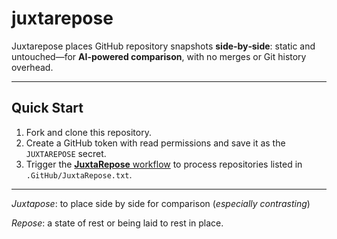 # juxtarepose

Juxtarepose places GitHub repository snapshots **side‑by‑side**: static and untouched—for **AI-powered comparison**, with no merges or Git history overhead.

---

## Quick Start

1. Fork and clone this repository.
2. Create a GitHub token with read permissions and save it as the `JUXTAREPOSE` secret.
3. Trigger the [**JuxtaRepose** workflow](.github/workflows/JuxtaRepose.yml) to process repositories listed in `.GitHub/JuxtaRepose.txt`.

---

*Juxtapose*: to place side by side for comparison (*especially contrasting*)

*Repose*: a state of rest or being laid to rest in place.
